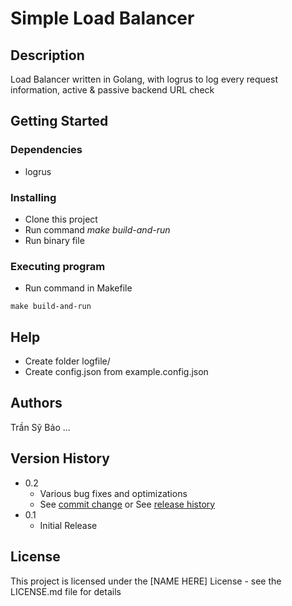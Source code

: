 # Simple Load Balancer

## Description

Load Balancer written in Golang, with logrus to log every request information, active & passive backend URL check

## Getting Started

### Dependencies

* logrus

### Installing

* Clone this project
* Run command *make build-and-run*
* Run binary file

### Executing program

* Run command in Makefile
```
make build-and-run
```

## Help

* Create folder logfile/
* Create config.json from example.config.json

## Authors

Trần Sỹ Bảo
...

## Version History

* 0.2
    * Various bug fixes and optimizations
    * See [commit change]() or See [release history]()
* 0.1
    * Initial Release

## License

This project is licensed under the [NAME HERE] License - see the LICENSE.md file for details